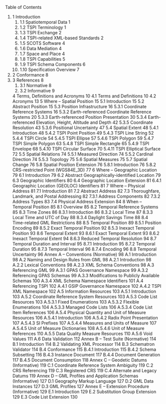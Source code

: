 Table of Contents
<ol>
<li>1	Introduction	
<ol>
<li>1.1	Spatiotemporal Data	1
<li>1.2	TSPI Terminology	1
<li>1.3	TSPI Exchange	2
<li>1.4	TSPI-related XML-based Standards	2
<li>1.5	SCOTS Software	4
<li>1.6	Data Mediation	4
<li>1.7	Space and Place	4
<li>1.8	TSPI Capabilities	5
<li>1.9	TSPI Schema Components	6
<li>1.10	Specification Overview	7</ol>
<li>2	Conformance	8
<li>3	References	8
<ol>
<li>3.1	Normative	8
<li>3.2	Informative	9</ol>
4	Terms, Definitions and Acronyms	10
4.1	Terms and Definitions	10
4.2	Acronyms	13
5	Where – Spatial Position	15
5.1	Introduction	15
5.2	Abstract Position	15
5.3	Position Infrastructure	16
5.3.1	Coordinate Reference Systems	16
5.3.2	Earth-referenced Coordinate Reference Systems	20
5.3.3	Earth-referenced Position Presentation	30
5.3.4	Earth-referenced Elevation, Height, Altitude and Depth	42
5.3.5	Coordinate Resolution	43
5.3.6	Positional Uncertainty	47
5.4	Spatial Extent	48
5.4.1	Introduction	48
5.4.2	TSPI Point Position	49
5.4.3	TSPI Line String	52
5.4.4	TSPI Circle	54
5.4.5	TSPI Ellipse	57
5.4.6	TSPI Polygon	59
5.4.7	TSPI Simple Polygon	63
5.4.8	TSPI Simple Rectangle	65
5.4.9	TSPI Envelope	68
5.4.10	TSPI Circular Surface	70
5.4.11	TSPI Elliptical Surface	72
5.5	Spatial Relations	74
5.5.1	Measured Direction	74
5.5.2	Cardinal Direction	74
5.5.3	Topology	75
5.6	Spatial Measures	75
5.7	Spatial Change	76
5.8	Spatial Position Extension	76
5.8.1	Introduction	76
5.8.2	CRS-restricted Point (WGS84E_3D)	77
6	Where – Geographic Location	79
6.1	Introduction	79
6.2	Abstract Geographically-identified Location	79
6.3	Geographic Identifiers	80
6.4	Geographic Location Extension	81
6.4.1	Geographic Location (GEOLOC) Identifiers	81
7	Where – Physical Address	81
7.1	Introduction	81
7.2	Abstract Address	82
7.3	Thoroughfare, Landmark, and Postal Addressing	82
7.3.1	Address Components	82
7.3.2	Address Types	83
7.4	Physical Address Extension	84
8	When – Temporal Position	85
8.1	Overview	85
8.2	Temporal Reference Systems	85
8.3	Time Zones	86
8.3.1	Introduction	86
8.3.2	Local Time	87
8.3.3	Local Time and UTC of Day	88
8.3.4	Daylight Savings Time	88
8.4	Time-related GML Restrictions	88
8.5	Temporal Position	89
8.5.1	Position Encoding	89
8.5.2	Exact Temporal Position	92
8.5.3	Inexact Temporal Position	93
8.6	Temporal Extent	93
8.6.1	Exact Temporal Extent	93
8.6.2	Inexact Temporal Extent	94
8.6.3	Reduced Temporal Resolution	94
8.7	Temporal Duration and Interval	95
8.7.1	Introduction	95
8.7.2	Temporal Duration	95
8.7.3	Temporal Interval	96
8.7.4	Encoding	96
8.8	Temporal Uncertainty	96
Annex A – Conventions (Normative)	98
A.1	Introduction	98
A.2	Naming and Design Rules from GML	98
A.2.1	Introduction	98
A.2.2	Lexical Conventions	98
A.2.3	XML Schema Conventions	98
A.3	Referencing GML	99
A.3.1	GPAS Governance Namespace	99
A.3.2	Referencing GPAS Schemas	99
A.3.3	Modifications to Publicly Available Schemas	100
A.3.4	XML Schema Namespace Identifiers	101
A.4	Referencing TSPI	102
A.4.1	GSIP Governance Namespace	102
A.4.2	TSPI XML Namespace	102
A.5	Information Resources	103
A.5.1	Introduction	103
A.5.2	Coordinate Reference System Resources	103
A.5.3	Code List Resources	103
A.5.3.1	Fixed Enumerations	103
A.5.3.2	Flexible Enumerations	104
A.5.3.3	Managed Code Lists	106
A.5.3.4	Code List Item References	106
A.5.4	Physical Quantity and Unit of Measure Resources	106
A.5.4.1	Introduction	106
A.5.4.2	Radix Point Presentation	107
A.5.4.3	SI Prefixes	107
A.5.4.4	Measures and Units of Measure	107
A.5.4.5	Unit of Measure Dictionaries	108
A.5.4.6	Unit of Measure References	110
A.5.5	Data Quality Measure Resources	110
A.5.6	Void Values	111
A.6	Data Validation	112
Annex B – Test Suite (Normative)	114
B.1	Introduction	114
B.2	Validating XML Processor	114
B.3	Schematron Validator	114
B.4	Conformance	115
B.4.1	Introduction	115
B.4.2	Schema Subsetting	116
B.4.3	Instance Document	117
B.4.4	Document Generation	117
B.4.5	Document Consumption	118
Annex C – Geodetic Datums (Informative)	119
C.1	Coordinate Reference System Ambiguity	119
C.2	CRS Referencing	119
C.3	Registered CRS	119
C.4	Alternate and Legacy Datums	119
Annex D – GML Profiles and Application Schemas (Informative)	127
D.1	Geography Markup Language	127
D.2	GML Data Instances	127
D.3	GML Profiles	127
Annex E – Extension Procedure (Informative)	129
E.1	Introduction	129
E.2	Substitution Group Extension	129
E.3	Code List Extension	130

